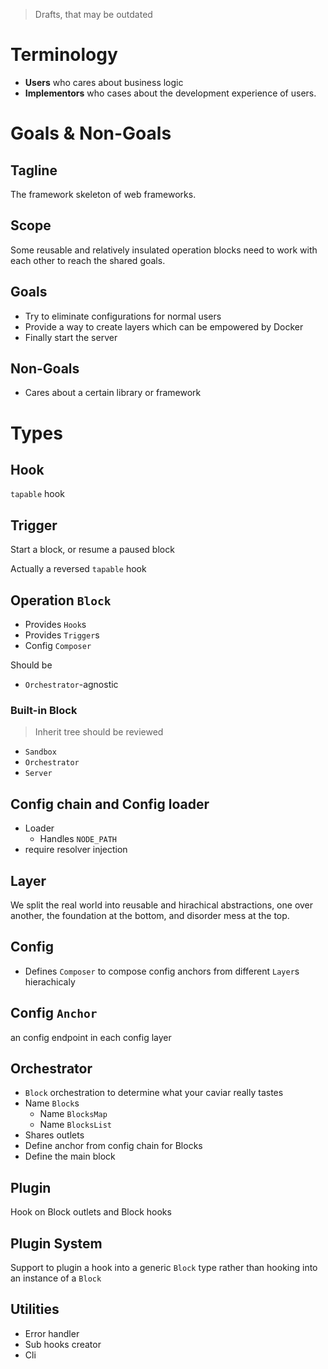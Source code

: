 > Drafts, that may be outdated

# Terminology

- **Users** who cares about business logic
- **Implementors** who cases about the development experience of users.

# Goals & Non-Goals

## Tagline

The framework skeleton of web frameworks.

## Scope

Some reusable and relatively insulated operation blocks need to work with each other to reach the shared goals.

## Goals

- Try to eliminate configurations for normal users
- Provide a way to create layers which can be empowered by Docker
- Finally start the server

## Non-Goals

- Cares about a certain library or framework

# Types

## Hook

`tapable` hook

## Trigger

Start a block, or resume a paused block

Actually a reversed `tapable` hook

## Operation `Block`

- Provides `Hook`s
- Provides `Trigger`s
- Config `Composer`

Should be

- `Orchestrator`-agnostic

### Built-in Block

> Inherit tree should be reviewed

- `Sandbox`
- `Orchestrator`
- `Server`

## Config chain and Config loader

- Loader
  - Handles `NODE_PATH`
- require resolver injection

## Layer

We split the real world into reusable and hirachical abstractions, one over another, the foundation at the bottom, and disorder mess at the top.

## Config

- Defines `Composer` to compose config anchors from different `Layer`s hierachicaly

## Config `Anchor`

an config endpoint in each config layer

## Orchestrator

- `Block` orchestration to determine what your caviar really tastes
- Name `Block`s
  - Name `BlocksMap`
  - Name `BlocksList`
- Shares outlets
- Define anchor from config chain for Blocks
- Define the main block

## Plugin

Hook on Block outlets and Block hooks

## Plugin System

Support to plugin a hook into a generic `Block` type rather than hooking into an instance of a `Block`

## Utilities

- Error handler
- Sub hooks creator
- Cli
